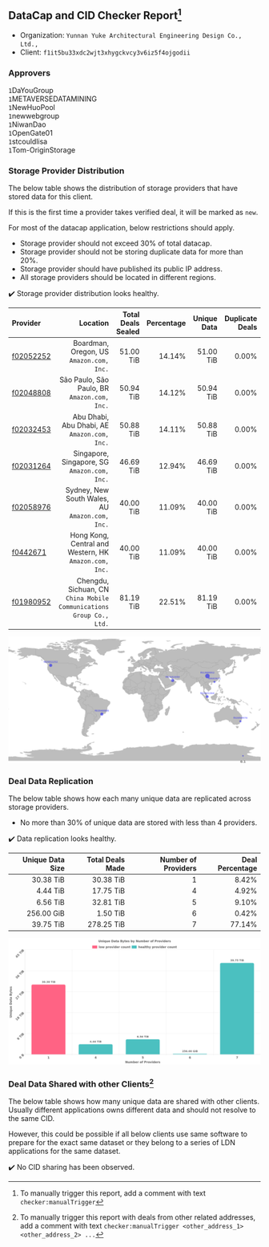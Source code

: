 ## DataCap and CID Checker Report[^1]
 - Organization: `Yunnan Yuke Architectural Engineering Design Co., Ltd.,`
 - Client: `f1it5bu33xdc2wjt3xhygckvcy3v6iz5f4ojgodii`
### Approvers
`1`DaYouGroup<br/>`1`METAVERSEDATAMINING<br/>`1`NewHuoPool<br/>`1`newwebgroup<br/>`1`NiwanDao<br/>`1`OpenGate01<br/>`1`stcouldlisa<br/>`1`Tom-OriginStorage


### Storage Provider Distribution
The below table shows the distribution of storage providers that have stored data for this client.

If this is the first time a provider takes verified deal, it will be marked as `new`.

For most of the datacap application, below restrictions should apply.
 - Storage provider should not exceed 30% of total datacap.
 - Storage provider should not be storing duplicate data for more than 20%.
 - Storage provider should have published its public IP address.
 - All storage providers should be located in different regions.

✔️ Storage provider distribution looks healthy.

| Provider                                              |                                                               Location | Total Deals Sealed | Percentage | Unique Data | Duplicate Deals |
| :---------------------------------------------------- | ---------------------------------------------------------------------: | -----------------: | ---------: | ----------: | --------------: |
| [f02052252](https://filfox.info/en/address/f02052252) |                            Boardman, Oregon, US<br/>`Amazon.com, Inc.` |          51.00 TiB |     14.14% |   51.00 TiB |           0.00% |
| [f02048808](https://filfox.info/en/address/f02048808) |                        São Paulo, São Paulo, BR<br/>`Amazon.com, Inc.` |          50.94 TiB |     14.12% |   50.94 TiB |           0.00% |
| [f02032453](https://filfox.info/en/address/f02032453) |                        Abu Dhabi, Abu Dhabi, AE<br/>`Amazon.com, Inc.` |          50.88 TiB |     14.11% |   50.88 TiB |           0.00% |
| [f02031264](https://filfox.info/en/address/f02031264) |                        Singapore, Singapore, SG<br/>`Amazon.com, Inc.` |          46.69 TiB |     12.94% |   46.69 TiB |           0.00% |
| [f02058976](https://filfox.info/en/address/f02058976) |                     Sydney, New South Wales, AU<br/>`Amazon.com, Inc.` |          40.00 TiB |     11.09% |   40.00 TiB |           0.00% |
| [f0442671](https://filfox.info/en/address/f0442671)   |              Hong Kong, Central and Western, HK<br/>`Amazon.com, Inc.` |          40.00 TiB |     11.09% |   40.00 TiB |           0.00% |
| [f01980952](https://filfox.info/en/address/f01980952) | Chengdu, Sichuan, CN<br/>`China Mobile Communications Group Co., Ltd.` |          81.19 TiB |     22.51% |   81.19 TiB |           0.00% |

<img src="https://raw.githubusercontent.com/data-preservation-programs/filplus-checker-assets/main/filecoin-project/filecoin-plus-large-datasets/issues/999/1698947580944.png"/>

### Deal Data Replication
The below table shows how each many unique data are replicated across storage providers.

- No more than 30% of unique data are stored with less than 4 providers.

✔️ Data replication looks healthy.

| Unique Data Size | Total Deals Made | Number of Providers | Deal Percentage |
| ---------------: | ---------------: | ------------------: | --------------: |
|        30.38 TiB |        30.38 TiB |                   1 |           8.42% |
|         4.44 TiB |        17.75 TiB |                   4 |           4.92% |
|         6.56 TiB |        32.81 TiB |                   5 |           9.10% |
|       256.00 GiB |         1.50 TiB |                   6 |           0.42% |
|        39.75 TiB |       278.25 TiB |                   7 |          77.14% |

<img src="https://raw.githubusercontent.com/data-preservation-programs/filplus-checker-assets/main/filecoin-project/filecoin-plus-large-datasets/issues/999/1698947582028.png"/>

### Deal Data Shared with other Clients[^3]
The below table shows how many unique data are shared with other clients.
Usually different applications owns different data and should not resolve to the same CID.

However, this could be possible if all below clients use same software to prepare for the exact same dataset or they belong to a series of LDN applications for the same dataset.

✔️ No CID sharing has been observed.

[^1]: To manually trigger this report, add a comment with text `checker:manualTrigger`

[^2]: Deals from those addresses are combined into this report as they are specified with `checker:manualTrigger`

[^3]: To manually trigger this report with deals from other related addresses, add a comment with text `checker:manualTrigger <other_address_1> <other_address_2> ...`

